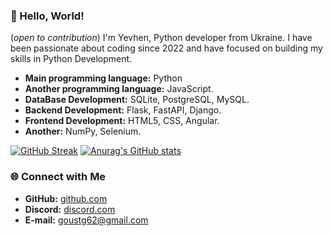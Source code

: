 ### 👋 Hello, World!
(*open to contribution*)
I'm Yevhen, Python developer from Ukraine. I have been passionate about coding since 2022 and have focused on building my skills in Python Development.

- **Main programming language:** Python
- **Another programming language:** JavaScript.
- **DataBase Development:** SQLite, PostgreSQL, MySQL.
- **Backend Development:** Flask, FastAPI, Django.
- **Frontend Development:** HTML5, CSS, Angular.
- **Another:** NumPy, Selenium.

[![GitHub Streak](https://streak-stats.demolab.com/?user=prizrak3742&theme=dark)](https://git.io/streak-stats)
[![Anurag's GitHub stats](https://github-readme-stats.vercel.app/api?username=prizrak3742)](https://github.com/anuraghazra/github-readme-stats)

### 🌐 Connect with Me

- **GitHub:** [github.com](https://github.com/pipStealth)
- **Discord:** [discord.com](https://discord.com/users/970993563460587560)
- **E-mail:** goustg62@gmail.com
